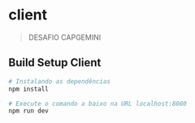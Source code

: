 # client

> DESAFIO CAPGEMINI

## Build Setup Client

``` bash
# Instalando as dependências
npm install

# Execute o comando a baixo na URL localhost:8080
npm run dev

```
